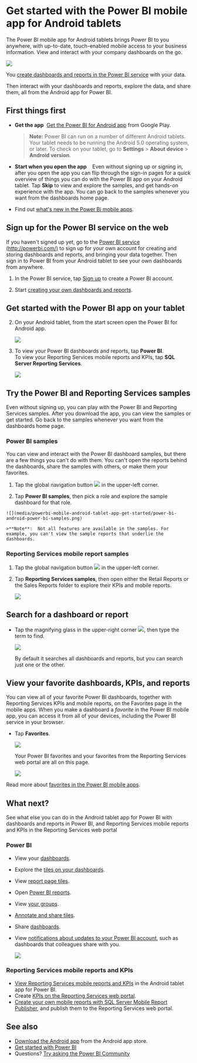 <properties 
   pageTitle="Get started with the Power BI mobile app for Android tablets"
   description="Learn how the Power BI mobile app for Android tablets brings Power BI to you anywhere, with up-to-date, touch-enabled mobile access to business information."
   services="powerbi" 
   documentationCenter="" 
   authors="maggiesMSFT" 
   manager="erikre" 
   backup=""
   editor=""
   tags=""
   qualityFocus="monitoring"
   qualityDate="05/18/2016"/>
 
<tags
   ms.service="powerbi"
   ms.devlang="NA"
   ms.topic="article"
   ms.tgt_pltfrm="NA"
   ms.workload="powerbi"
   ms.date="11/28/2016"
   ms.author="maggies"/>

# Get started with the Power BI mobile app for Android tablets

The Power BI mobile app for Android tablets brings Power BI to you anywhere, with up-to-date, touch-enabled mobile access to your business information. View and interact with your company dashboards on the go.

![](media/powerbi-mobile-android-tablet-app-get-started/power-bi-android-tablet-dashboard.png)

You [create dashboards and reports in the Power BI service](powerbi-service-get-started.md) with your data. 

Then interact with your dashboards and reports, explore the data, and share them, all from the Android app for Power BI.

## First things first

-   **Get the app**  [Get the Power BI for Android app](http://go.microsoft.com/fwlink/?LinkID=544867) from Google Play.

    >**Note:** Power BI can run on a number of different Android tablets. Your tablet needs to be running the Android 5.0 operating system, or later. To check on your tablet, go to **Settings** > **About device** > **Android version**. 

-   **Start when you open the app**    Even without signing up or signing in, after you open the app you can flip through the sign-in pages for a quick overview of things you can do with the Power BI app on your Android tablet. Tap **Skip** to view and explore the samples, and get hands-on experience with the app. You can go back to the samples whenever you want from the dashboards home page.

-   Find out [what's new in the Power Bi mobile apps](powerbi-mobile-whats-new-in-the-mobile-apps.md).

## Sign up for the Power BI service on the web

If you haven't signed up yet, go to the [Power BI service (http://powerbi.com/)](http://powerbi.com/) to sign up for your own account for creating and storing dashboards and reports, and bringing your data together. Then sign in to Power BI from your Android tablet to see your own dashboards from anywhere.

1.  In the Power BI service, tap [Sign up](http://go.microsoft.com/fwlink/?LinkID=513879) to create a Power BI account.

2.   Start [creating your own dashboards and reports](powerbi-service-get-started.md).

## Get started with the Power BI app on your tablet

2.  On your Android tablet, from the start screen open the Power BI for Android app.

    ![](media/powerbi-mobile-android-tablet-app-get-started/power-bi-logo-android.png)

3.  To view your Power BI dashboards and reports, tap **Power BI**.  
   To view your Reporting Services mobile reports and KPIs, tap **SQL Server Reporting Services**.

    ![](media/powerbi-mobile-android-tablet-app-get-started/power-bi-android-connect.png)

## Try the Power BI and Reporting Services samples  
Even without signing up, you can play with the Power BI and Reporting Services samples. After you download the app, you can view the samples or get started. Go back to the samples whenever you want from the dashboards home page.

### Power BI samples

You can view and interact with the Power BI dashboard samples, but there are a few things you can't do with them. You can't open the reports behind the dashboards, share the samples with others, or make them your favorites.

1.   Tap the global navigation button ![](media/powerbi-mobile-android-tablet-app-get-started/power-bi-android-options-icon.png) in the upper-left corner.
  
2.   Tap **Power BI samples**, then pick a role and explore the sample dashboard for that role.  

    ![](media/powerbi-mobile-android-tablet-app-get-started/power-bi-android-power-bi-samples.png)

    >**Note**:  Not all features are available in the samples. For example, you can't view the sample reports that underlie the dashboards. 

### Reporting Services mobile report samples

1.   Tap the global navigation button ![](media/powerbi-mobile-android-tablet-app-get-started/power-bi-android-options-icon.png) in the upper-left corner.

2.  Tap **Reporting Services samples**, then open either the Retail Reports or the Sales Reports folder to explore their KPIs and mobile reports.

    ![](media/powerbi-mobile-android-tablet-app-get-started/power-bi-android-reporting-services-samples.png)

## Search for a dashboard or report

* Tap the magnifying glass in the upper-right corner ![](media/powerbi-mobile-android-tablet-app-get-started/power-bi-ipad-search-icon.png), then type the term to find.

    ![](media/powerbi-mobile-android-tablet-app-get-started/power-bi-android-tablet-search.png)

    By default it searches all dashboards and reports, but you can search just one or the other.

## View your favorite dashboards, KPIs, and reports

You can view all of your favorite Power BI dashboards, together with Reporting Services KPIs and mobile reports, on the Favorites page in the mobile apps. When you make a dashboard a *favorite* in the Power BI mobile app, you can access it from all of your devices, including the Power BI service in your browser. 

-  Tap **Favorites**.

    ![](media/powerbi-mobile-android-tablet-app-get-started/power-bi-android-tablet-left-nav-favorites.png)
   
    Your Power BI favorites and your favorites from the Reporting Services web portal are all on this page.

    ![](media/powerbi-mobile-android-tablet-app-get-started/power-bi-android-tablet-ssrs-favorites.png)

Read more about [favorites in the Power BI mobile apps](powerbi-mobile-favorites.md).

## What next?

See what else you can do in the Android tablet app for Power BI with dashboards and reports in Power BI, and Reporting Services mobile reports and KPIs in the Reporting Services web portal

### Power BI

-   View your [dashboards](powerbi-mobile-dashboards-in-the-android-tablet-app.md).
-   Explore the [tiles on your dashboards](powerbi-mobile-tiles-in-the-android-tablet-app.md).
-   View [report page tiles](powerbi-mobile-report-page-tiles-in-the-android-tablet-app.md).
-   Open [Power BI reports](powerbi-mobile-reports-in-the-android-tablet-app.md).
-   View [your groups](powerbi-mobile-groups-in-the-android-tablet-app.md).
-   [Annotate and share tiles](powerbi-mobile-annotate-and-share-a-tile-from-the-android-tablet-app.md).
-   Share [dashboards](powerbi-mobile-share-a-dashboard-from-the-android-tablet-app.md).
-   View [notifications about updates to your Power BI account](powerbi-mobile-notification-center.md), such as dashboards that colleagues share with you.

    ![](media/powerbi-mobile-android-tablet-app-get-started/power-bi-android-tablet-left-nav-notifications.png)

### Reporting Services mobile reports and KPIs

- [View Reporting Services mobile reports and KPIs](powerbi-mobile-android-tablet-kpis-mobile-reports.md) in the Android tablet app for Power BI.
- Create [KPIs on the Reporting Services web portal](https://msdn.microsoft.com/library/mt683632.aspx).
- [Create your own mobile reports with SQL Server Mobile Report Publisher](https://msdn.microsoft.com/library/mt652547.aspx), and publish them to the Reporting Services web portal.

## See also

-  [Download the Android app](http://go.microsoft.com/fwlink/?LinkID=544867) from the Android app store.
-  [Get started with Power BI](powerbi-service-get-started.md)
- Questions? [Try asking the Power BI Community](http://community.powerbi.com/)
